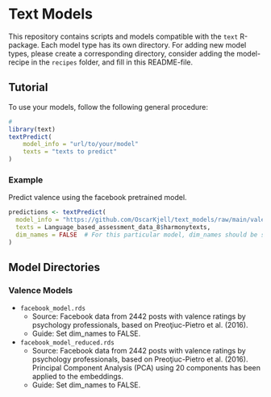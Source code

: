 # Text Models

This repository contains scripts and models compatible with the `text` R-package. Each model type has its own directory. For adding new model types, please create a corresponding directory, consider adding the model-recipe in the `recipes` folder, and fill in this README-file.

## Tutorial
To use your models, follow the following general procedure: 
```R
#
library(text)
textPredict( 
    model_info = "url/to/your/model" 
    texts = "texts to predict" 
)
```
### Example
Predict valence using the facebook pretrained model. 
```R
predictions <- textPredict(
  model_info = "https://github.com/OscarKjell/text_models/raw/main/valence_models/facebook_model.rds",
  texts = Language_based_assessment_data_8$harmonytexts,
  dim_names = FALSE  # For this particular model, dim_names should be set to FALSE (see Guide, Valence Models).
)
```

## Model Directories

### Valence Models
- `facebook_model.rds`
  - Source: Facebook data from 2442 posts with valence ratings by psychology professionals, based on Preoţiuc-Pietro et al. (2016). 
  - Guide: Set dim_names to FALSE. 
- `facebook_model_reduced.rds`
  - Source: Facebook data from 2442 posts with valence ratings by psychology professionals, based on Preoţiuc-Pietro et al. (2016).   Principal Component Analysis (PCA) using 20 components has been applied to the embeddings. 
  - Guide: Set dim_names to FALSE. 